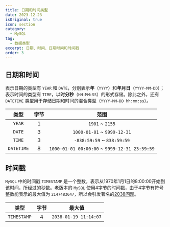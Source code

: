 ```yaml
---
title: 日期和时间类型
date: 2023-12-23
isOriginal: true
icon: section
category:
  - MySQL
tag:
  - 数据类型
excerpt: 日期、时间、日期时间和时间戳
order: 3
---
```


## 日期和时间

表示日期的类型有 `YEAR` 和 `DATE`，分别表示**年**（`YYYY`）和**年月日**（`YYYY-MM-DD`）；表示时间的类型有 `TIME`，以**时分秒**（`HH:MM:SS`）的形式存储。除此之外，还有 `DATETIME` 类型用于存储日期和时间的混合类型（`YYYY-MM-DD hh:mm:ss`）。

| 类型 | 字节 | 范围 |
| :--: | :--: | :--: |
| `YEAR` | $1$ | `1901` ~ `2155` |
| `DATE` | $3$ | `1000-01-01` ~ `9999-12-31` |
| `TIME` | $3$ | `-838:59:59` ~ `838:59:59` |
| `DATETIME` | $8$ | `1000-01-01 00:00:00` ~ `9999-12-31 23:59:59` |

## 时间戳

`MySQL` 中的时间戳 `TIMESTAMP` 是一个整数，表示从1970年1月1日的8:00:00开始到该时间，所经过的秒数。老版本的 `MySQL` 使用4字节的时间戳，由于4字节有符号整数能表示的最大值为 `2147483647`，所以会引发著名的[2038问题](https://zh.wikipedia.org/wiki/2038%E5%B9%B4%E9%97%AE%E9%A2%98)。

| 类型 | 字节 | 最大值 |
| :--: | :--: | :--: |
| `TIMESTAMP` | $4$ | `2038-01-19 11:14:07` |

